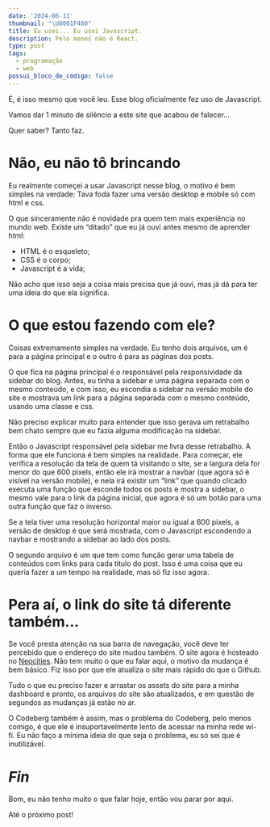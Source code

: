 ```yaml
---
date: '2024-06-11'
thumbnail: "\U0001F480"
title: Eu usei... Eu usei Javascript.
description: Pelo menos não é React.
type: post
tags:
  - programação
  - web
possui_bloco_de_código: false
---
```

É, é isso mesmo que você leu. Esse blog oficialmente fez uso de Javascript.

Vamos dar 1 minuto de silêncio a este site que acabou de falecer…

Quer saber? Tanto faz.

# Não, eu não tô brincando

Eu realmente começei a usar Javascript nesse blog, o motivo é bem simples na
verdade: Tava foda fazer uma versão desktop e mobile só com html e css.

O que sinceramente não é novidade pra quem tem mais experiência no mundo web.
Existe um “ditado” que eu já ouvi antes mesmo de aprender html:

- HTML é o esqueleto;
- CSS é o corpo;
- Javascript é a vida;

Não acho que isso seja a coisa mais precisa que já ouvi, mas já dá para ter uma
ideia do que ela significa.

# O que estou fazendo com ele?

Coisas extremamente simples na verdade. Eu tenho dois arquivos, um é para a
página principal e o outro é para as páginas dos posts.

O que fica na página principal é o responsável pela responsividade da sidebar
do blog. Antes, eu tinha a sidebar e uma página separada com o mesmo conteúdo,
e com isso, eu escondia a sidebar na versão mobile do site e mostrava um link
para a página separada com o mesmo conteúdo, usando uma classe e css.

Não preciso explicar muito para entender que isso gerava um retrabalho bem
chato sempre que eu fazia alguma modificação na sidebar.

Então o Javascript responsável pela sidebar me livra desse retrabalho. A forma
que ele funciona é bem simples na realidade. Para começar, ele verifica a
resolução da tela de quem tá visitando o site, se a largura dela for menor do
que 600 pixels, então ele irá mostrar a navbar (que agora só é visível na
versão mobile), e nela irá existir um “link” que quando clicado executa uma
função que esconde todos os posts e mostra a sidebar, o mesmo vale para o link
da página inicial, que agora é só um botão para uma outra função que faz o
inverso.

Se a tela tiver uma resolução horizontal maior ou igual a 600 pixels, a versão
de desktop é que será mostrada, com o Javascript escondendo a navbar e
mostrando a sidebar ao lado dos posts.

O segundo arquivo é um que tem como função gerar uma tabela de conteúdos com
links para cada título do post. Isso é uma coisa que eu queria fazer a um tempo
na realidade, mas só fiz isso agora.

# Pera aí, o link do site tá diferente também…

Se você presta atenção na sua barra de navegação, você deve ter percebido que o
endereço do site mudou também. O site agora é hosteado no
<a href="https://neocities.org">Neocities</a>. Não tem muito o que eu falar aqui, o motivo
da mudança é bem básico. Fiz isso por que ele atualiza o site mais rápido do
que o Github.

Tudo o que eu preciso fazer e arrastar os assets do site para a minha dashboard
e pronto, os arquivos do site são atualizados, e em questão de segundos as
mudanças já estão no ar.

O Codeberg também é assim, mas o problema do Codeberg, pelo menos comigo, é que
ele é insuportavelmente lento de acessar na minha rede wi-fi. Eu não faço a
mínima ideia do que seja o problema, eu só sei que é inutilizável.

# _Fin_

Bom, eu não tenho muito o que falar hoje, então vou parar por aqui.

Até o próximo post!
